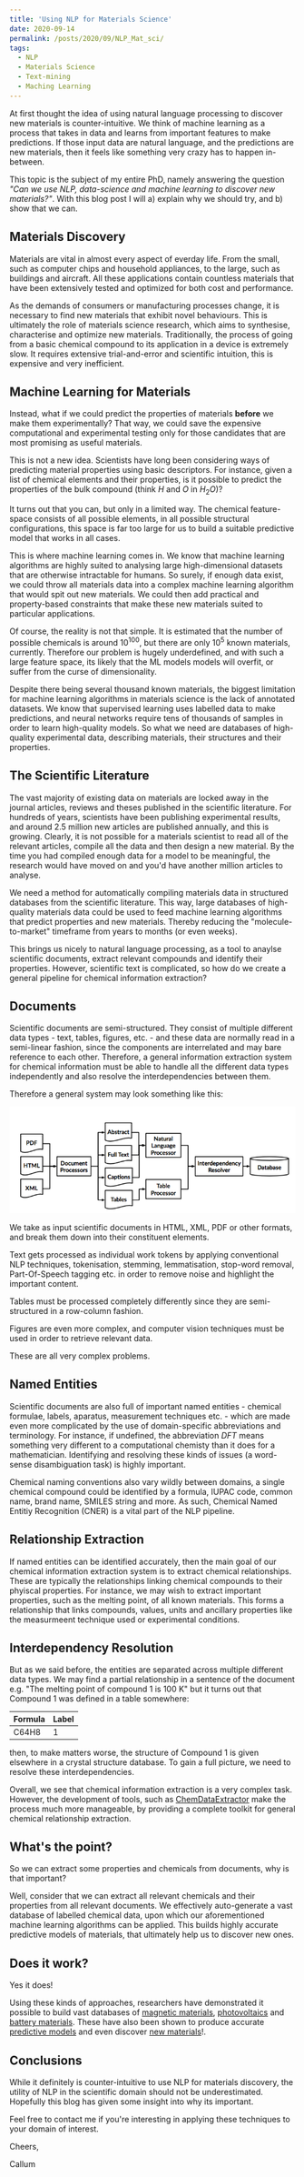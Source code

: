 ```yaml
---
title: 'Using NLP for Materials Science'
date: 2020-09-14
permalink: /posts/2020/09/NLP_Mat_sci/
tags:
  - NLP
  - Materials Science
  - Text-mining
  - Maching Learning
---
```

At first thought the idea of using natural language processing to discover new materials is counter-intuitive. We think of machine learning as a process that takes in data and learns from important features to make predictions. If those input data are natural language, and the predictions are new materials, then it feels like something very crazy has to happen in-between.

This topic is the subject of my entire PhD, namely answering the question <i>"Can we use NLP, data-science and machine learning to discover new materials?"</i>. With this blog post I will a) explain why we should try, and b) show that we can.

## Materials Discovery

Materials are vital in almost every aspect of everday life. From the small, such as computer chips and household appliances, to the large, such as buildings and aircraft. All these applications contain countless materials that have been extensively tested and optimized for both cost and performance.  

As the demands of consumers or manufacturing processes change, it is necessary to find new materials that exhibit novel behaviours. This is ultimately the role of materials science research, which aims to synthesise, characterise and optimize new materials. Traditionally, the process of going from a basic chemical compound to its application in a device is extremely slow. It requires extensive trial-and-error and scientific intuition, this is expensive and very inefficient.

## Machine Learning for Materials

Instead, what if we could predict the properties of materials <b>before</b> we make them experimentally? That way, we could save the expensive computational and experimental testing only for those candidates that are most promising as useful materials.

This is not a new idea. Scientists have long been considering ways of predicting material properties using basic descriptors. For instance, given a list of chemical elements and their properties, is it possible to predict the properties of the bulk compound (think $H$ and $O$ in $H_2O$)?

It turns out that you can, but only in a limited way. The chemical feature-space consists of all possible elements, in all possible structural configurations, this space is far too large for us to build a suitable predictive model that works in all cases.

This is where machine learning comes in. We know that machine learning algorithms are highly suited to analysing large high-dimensional datasets that are otherwise intractable for humans. So surely, if enough data exist, we could throw all materials data into a complex machine learning algorithm that would spit out new materials. We could then add practical and property-based constraints that make these new materials suited to particular applications.

Of course, the reality is not that simple. It is estimated that the number of possible chemicals is around $10^{100}$, but there are only $10^5$ known materials, currently. Therefore our problem is hugely underdefined, and with such a large feature space, its likely that the ML models models will overfit, or suffer from the curse of dimensionality.  

Despite there being several thousand known materials, the biggest limitation for machine learning algorithms in materials science is the lack of annotated datasets. We know that supervised learning uses labelled data to make predictions, and neural networks require tens of thousands of samples in order to learn high-quality models. So what we need are databases of high-quality experimental data, describing materials, their structures and their properties.

## The Scientific Literature

The vast majority of existing data on materials are locked away in the journal articles, reviews and theses published in the scientific literature. For hundreds of years, scientists have been publishing experimental results, and around 2.5 million new articles are published annually, and this is growing. Clearly, it is not possible for a materials scientist to read all of the relevant articles, compile all the data and then design a new material. By the time you had compiled enough data for a model to be meaningful, the research would have moved on and you'd have another million articles to analyse.

We need a method for automatically compiling materials data in structured databases from the scientific literature. This way, large databases of high-quality materials data could be used to feed machine learning algorithms that predict properties and new materials. Thereby reducing the "molecule-to-market" timeframe from years to months (or even weeks).

This brings us nicely to natural language processing, as a tool  to anaylse scientific documents, extract relevant compounds and identify their properties. However, scientific text is complicated, so how do we create a general pipeline for chemical information extraction?

## Documents
Scientific documents are semi-structured. They consist of multiple different data types - text, tables, figures, etc. - and these data are normally read in a semi-linear fashion, since the components are interrelated and may bare reference to each other. Therefore, a general information extraction system for chemical information must be able to handle all the different data types independently and also resolve the interdependencies between them.

Therefore a general system may look something like this:

![CDE](/images/system_overview.png)

We take as input scientific documents in HTML, XML, PDF or other formats, and break them down into their constituent elements.

Text gets processed as individual work tokens by applying conventional NLP techniques, tokenisation, stemming, lemmatisation, stop-word removal, Part-Of-Speech tagging etc. in order to remove noise and highlight the important content.

Tables must be processed completely differently since they are semi-structured in a row-column fashion.

Figures are even more complex, and computer vision techniques must be used in order to retrieve relevant data.

These are all very complex problems.

## Named Entities
Scientific documents are also full of important named entities - chemical formulae, labels, aparatus, measurement techniques etc. - which are made even more complicated by the use of domain-specific abbreviations and terminology. For instance, if undefined, the abbreviation <i>DFT</i> means something very different to a computational chemisty than it does for a mathematician. Identifying and resolving these kinds of issues (a word-sense disambiguation task) is highly important. 

Chemical naming conventions also vary wildly between domains, a single chemical compound could be identified by a formula, IUPAC code, common name, brand name, SMILES string and more. As such, Chemical Named Entitiy Recognition (CNER) is a vital part of the NLP pipeline.

## Relationship Extraction
If named entities can be identified accurately, then the main goal of our chemical information extraction system is to extract chemical relationships. These are typically the relationships linking chemical compounds to their phyiscal properties. For instance, we may wish to extract important properties, such as the melting point, of all known materials. This forms a relationship that links compounds, values, units and ancillary properties like the measurmeent technique used or experimental conditions.


## Interdependency Resolution
But as we said before, the entities are separated across multiple different data types. We may find a partial relationship in a sentence of the document e.g. "The melting point of compound 1 is 100 K" but it turns out that Compound 1 was defined in a table somewhere:


Formula|Label
--|--|
C64H8|1

then, to make matters worse, the structure of Compound 1 is given elsewhere in a crystal structure database. To gain a full picture, we need to resolve these interdependencies.

Overall, we see that chemical information extraction is a very complex task. However, the development of tools, such as [ChemDataExtractor](https://chemdataextractor.org) make the process much more manageable, by providing a complete toolkit for general chemical relationship extraction.


## What's the point?
So we can extract some properties and chemicals from documents, why is that important? 

Well, consider that we can extract all relevant chemicals and their properties from all relevant documents. We effectively auto-generate a vast database of labelled chemical data, upon which our aforementioned machine learning algorithms can be applied. This builds highly accurate predictive models of materials, that ultimately help us to discover new ones.

## Does it work?
Yes it does! 

Using these kinds of approaches, researchers have demonstrated it possible to build vast databases of [magnetic materials](https://www.nature.com/articles/sdata2018111), [photovoltaics](https://ui.adsabs.harvard.edu/abs/2019APS..MARB22013B/abstract) and [battery materials](https://www.nature.com/articles/s41597-020-00602-2). These have also been shown to produce accurate [predictive models](https://www.nature.com/articles/s41524-020-0287-8) and even discover [new materials](https://www.nature.com/articles/s41427-020-0214-y)!.

## Conclusions
While it definitely is counter-intuitive to use NLP for materials discovery, the utility of NLP in the scientific domain should not be underestimated. Hopefully this blog has given some insight into why its important.

Feel free to contact me if you're interesting in applying these techniques to your domain of interest.

Cheers,

Callum
